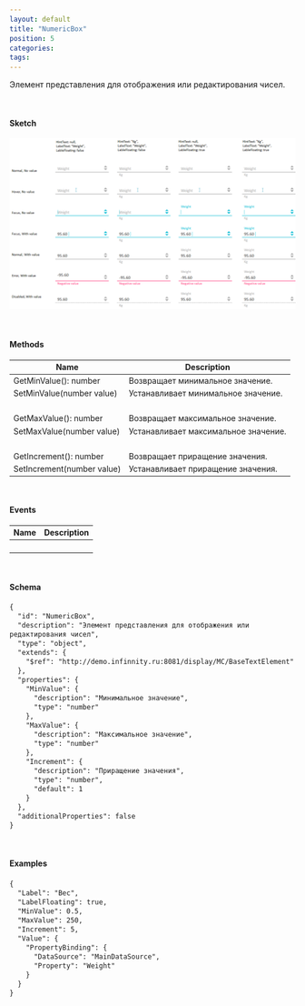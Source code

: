 ```yaml
---
layout: default
title: "NumericBox"
position: 5
categories: 
tags: 
---
```


Элемент представления для отображения или редактирования чисел.

   

#### Sketch

![](NumericBox_01.png)  


   

#### Methods

|Name|Description|
|----|-----------|
|GetMinValue(): number|Возвращает минимальное значение.|
|SetMinValue(number value)|Устанавливает минимальное значение.|
| | |
|GetMaxValue(): number|Возвращает максимальное значение.|
|SetMaxValue(number value)|Устанавливает максимальное значение.|
| | |
|GetIncrement(): number|Возвращает приращение значения.|
|SetIncrement(number value)|Устанавливает приращение значения.|

   

#### Events

|Name|Description|
|----|-----------|
| | |

  

#### Schema

```
{
  "id": "NumericBox",
  "description": "Элемент представления для отображения или редактирования чисел",
  "type": "object",
  "extends": {
    "$ref": "http://demo.infinnity.ru:8081/display/MC/BaseTextElement"
  },
  "properties": {
    "MinValue": {
      "description": "Минимальное значение",
      "type": "number"
    },
    "MaxValue": {
      "description": "Максимальное значение",
      "type": "number"
    },
    "Increment": {
      "description": "Приращение значения",
      "type": "number",
      "default": 1
    }
  },
  "additionalProperties": false
}
```

   

#### Examples

```
{
  "Label": "Вес",
  "LabelFloating": true,
  "MinValue": 0.5,
  "MaxValue": 250,
  "Increment": 5,
  "Value": {
    "PropertyBinding": {
      "DataSource": "MainDataSource",
      "Property": "Weight"
    }
  }
}
```

 

 

